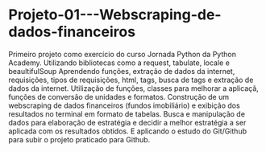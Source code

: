 # Projeto-01---Webscraping-de-dados-financeiros

Primeiro projeto como exercício do curso Jornada Python da Python Academy.
Utilizando bibliotecas como a request, tabulate, locale e beaultifulSoup
Aprendendo funções, extração de dados da internet, requisições, tipos de requisições, html, tags, busca de tags e extração de dados da internet.
Utilização de funções, classes para melhorar a aplicaçã, funções de conversão de unidades e formatos.
Construção de um webscraping de dados financeiros (fundos imobiliário) e exibição dos resultados no terminal em formato de tabelas.
Busca e manipulação de dados para elaboração de estratégia e decidir a melhor estratégia a ser aplicada com os resultados obtidos.
E aplicando o estudo do Git/Github para subir o projeto praticado para Github.
